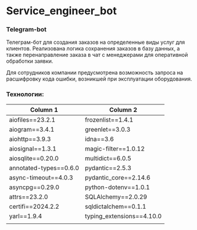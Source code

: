 # Service_engineer_bot

### Telegram-bot

Телеграм-бот для создания заказов на определенные виды услуг для клиентов.
Реализована логика сохранения заказов в базу данных,
а также перенаправление заказа в чат с менеджерами для оперативной обработки заявки.

Для сотрудников компании предусмотрена возможность запроса на расшифровку кода ошибки, возникшей при эксплуатации оборудования.

### Технологии:

| Column 1                   | Column 2                     |
|----------------------------|------------------------------|
| aiofiles==23.2.1           | frozenlist==1.4.1            |
| aiogram==3.4.1             | greenlet==3.0.3              |
| aiohttp==3.9.3             | idna==3.6                    |
| aiosignal==1.3.1           | magic-filter==1.0.12         |
| aiosqlite==0.20.0          | multidict==6.0.5             |
| annotated-types==0.6.0     | pydantic==2.5.3              |
| async-timeout==4.0.3       | pydantic_core==2.14.6        |
| asyncpg==0.29.0            | python-dotenv==1.0.1         |
| attrs==23.2.0              | SQLAlchemy==2.0.29           |
| certifi==2024.2.2          | sqldictalchem==0.1.1         |
|  yarl==1.9.4               | typing_extensions==4.10.0    |
|                            |                              |
